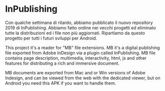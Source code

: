 # InPublishing

Con qualche settimana di ritardo, abbiamo pubblicato il nuovo repository 2019 di InPublishing. 
Abbiamo fatto ordine nei vecchi progetti ed eliminato tutte la distribuzioni ed i file non più aggiornati.
Ripartiamo da questo progetto per tutti i futuri sviluppi per Android.

This project it's a reader for "MB" file extensions.
MB it's a digital publishing file exported from Adobe InDesign via a plugin called InPublishing.
MB file contains page description, multimedia, interactivity, html, js and other features for distributing a rich and immersive document.

MB documents are exported from Mac and or Win versions of Adobe Indesign, and can be viewed from the web with the dedicated viewer, but on Android you need this APK if you want to handle them.
